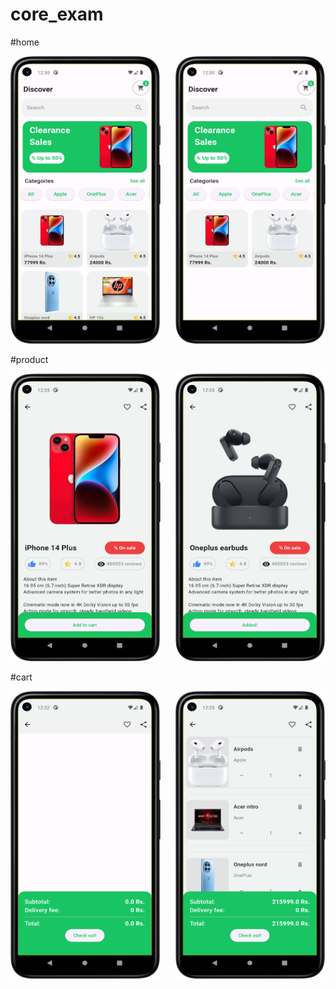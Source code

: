 # core_exam


#home

<img src = "https://github.com/Zimil-Patel/core_exam/blob/master/snaps/home1.png" width = "240" height = "460"> &nbsp;&nbsp;&nbsp;&nbsp; <img src = "https://github.com/Zimil-Patel/core_exam/blob/master/snaps/home2.png" width = "240" height = "460">



#product

<img src = "https://github.com/Zimil-Patel/core_exam/blob/master/snaps/detail1.png" width = "240" height = "460"> &nbsp;&nbsp;&nbsp;&nbsp; <img src = "https://github.com/Zimil-Patel/core_exam/blob/master/snaps/detail2.png" width = "240" height = "460">




#cart

<img src = "https://github.com/Zimil-Patel/core_exam/blob/master/snaps/cart1.png" width = "240" height = "460"> &nbsp;&nbsp;&nbsp;&nbsp; <img src = "https://github.com/Zimil-Patel/core_exam/blob/master/snaps/cart2.png" width = "240" height = "460">

